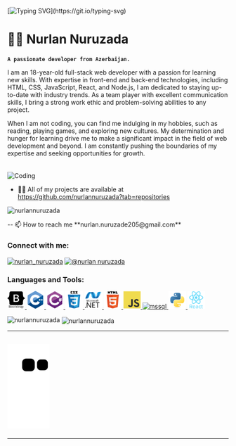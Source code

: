[![Typing SVG](https://readme-typing-svg.herokuapp.com?size=18&color=2BF723&lines=Hello,+my+name+is+Nurlan.;I'm+software+developer+and+instructor.)](https://git.io/typing-svg)
# 🏄‍♂️ Nurlan Nuruzada

**`A passionate developer from Azerbaijan.`**

I am an 18-year-old full-stack web developer with a passion for learning new skills. With expertise in front-end and back-end technologies, including HTML, CSS, JavaScript, React, and Node.js, I am dedicated to staying up-to-date with industry trends. As a team player with excellent communication skills, I bring a strong work ethic and problem-solving abilities to any project.

When I am not coding, you can find me indulging in my hobbies, such as reading, playing games, and exploring new cultures. My determination and hunger for learning drive me to make a significant impact in the field of web development and beyond. I am constantly pushing the boundaries of my expertise and seeking opportunities for growth.
<br>
<br>
<br>
<img  aling="right" alt="Coding" width="400" height="200" src="https://i.pinimg.com/originals/8b/35/fe/8b35fef55fba1a201c9c7a11d3ec3d64.gif">
- 👨‍💻 All of my projects are available at https://github.com/nurlannuruzada?tab=repositories
<p align="left"> <img src="https://komarev.com/ghpvc/?username=nurlannuruzada&label=Profile%20views&color=0e75b6&style=flat" alt="nurlannuruzada" /> </p>
--
 📫 How to reach me **nurlan.nuruzade205@gmail.com**
<h3 align="left">Connect with me:</h3>
<p align="left">
<a href="https://instagram.com/nurlan_nuruzada" target="blank"><img align="center" src="https://raw.githubusercontent.com/rahuldkjain/github-profile-readme-generator/master/src/images/icons/Social/instagram.svg" alt="nurlan_nuruzada" height="30" width="40" /></a>
<a href="https://medium.com/@nurlan nuruzada" target="blank"><img align="center" src="https://raw.githubusercontent.com/rahuldkjain/github-profile-readme-generator/master/src/images/icons/Social/medium.svg" alt="@nurlan nuruzada" height="30" width="40" /></a>
</p>

<h3 align="left">Languages and Tools:</h3>
<p align="left"> <a href="https://getbootstrap.com" target="_blank" rel="noreferrer"> <img src="https://raw.githubusercontent.com/devicons/devicon/master/icons/bootstrap/bootstrap-plain-wordmark.svg" alt="bootstrap" width="40" height="40"/> </a> <a href="https://www.w3schools.com/cpp/" target="_blank" rel="noreferrer"> <img src="https://raw.githubusercontent.com/devicons/devicon/master/icons/cplusplus/cplusplus-original.svg" alt="cplusplus" width="40" height="40"/> </a> <a href="https://www.w3schools.com/cs/" target="_blank" rel="noreferrer"> <img src="https://raw.githubusercontent.com/devicons/devicon/master/icons/csharp/csharp-original.svg" alt="csharp" width="40" height="40"/> </a> <a href="https://www.w3schools.com/css/" target="_blank" rel="noreferrer"> <img src="https://raw.githubusercontent.com/devicons/devicon/master/icons/css3/css3-original-wordmark.svg" alt="css3" width="40" height="40"/> </a> <a href="https://dotnet.microsoft.com/" target="_blank" rel="noreferrer"> <img src="https://raw.githubusercontent.com/devicons/devicon/master/icons/dot-net/dot-net-original-wordmark.svg" alt="dotnet" width="40" height="40"/> </a> <a href="https://www.w3.org/html/" target="_blank" rel="noreferrer"> <img src="https://raw.githubusercontent.com/devicons/devicon/master/icons/html5/html5-original-wordmark.svg" alt="html5" width="40" height="40"/> </a> <a href="https://developer.mozilla.org/en-US/docs/Web/JavaScript" target="_blank" rel="noreferrer"> <img src="https://raw.githubusercontent.com/devicons/devicon/master/icons/javascript/javascript-original.svg" alt="javascript" width="40" height="40"/> </a> <a href="https://www.microsoft.com/en-us/sql-server" target="_blank" rel="noreferrer"> <img src="https://www.svgrepo.com/show/303229/microsoft-sql-server-logo.svg" alt="mssql" width="40" height="40"/> </a> <a href="https://www.python.org" target="_blank" rel="noreferrer"> <img src="https://raw.githubusercontent.com/devicons/devicon/master/icons/python/python-original.svg" alt="python" width="40" height="40"/> </a> <a href="https://reactjs.org/" target="_blank" rel="noreferrer"> <img src="https://raw.githubusercontent.com/devicons/devicon/master/icons/react/react-original-wordmark.svg" alt="react" width="40" height="40"/> </a> </p>
<p><img align="left" src="https://github-readme-stats.vercel.app/api/top-langs?username=nurlannuruzada&show_icons=true&theme=tokyonight&title_color=a63ea8&text_color=e1ade0&locale=en&layout=compact" alt="nurlannuruzada" /></p>

<p>&nbsp;<img align="center" src="https://github-readme-stats.vercel.app/api?username=nurlannuruzada&show_icons=true&theme=tokyonight&title_color=f1a2fb&text_color=ad66c7&locale=en" alt="nurlannuruzada" /></p>

---

![snake gif](https://github.com/nurlannuruzada/nurlannuruzada/blob/output/github-contribution-grid-snake.svg)
---

---
